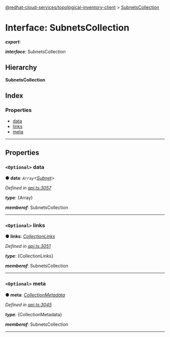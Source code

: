 [@redhat-cloud-services/topological-inventory-client](../README.md) > [SubnetsCollection](../interfaces/subnetscollection.md)

# Interface: SubnetsCollection

*__export__*: 

*__interface__*: SubnetsCollection

## Hierarchy

**SubnetsCollection**

## Index

### Properties

* [data](subnetscollection.md#data)
* [links](subnetscollection.md#links)
* [meta](subnetscollection.md#meta)

---

## Properties

<a id="data"></a>

### `<Optional>` data

**● data**: *`Array`<[Subnet](subnet.md)>*

*Defined in [api.ts:3057](https://github.com/RedHatInsights/javascript-clients/blob/master/packages/topological-inventory/api.ts#L3057)*

*__type__*: {Array}

*__memberof__*: SubnetsCollection

___
<a id="links"></a>

### `<Optional>` links

**● links**: *[CollectionLinks](collectionlinks.md)*

*Defined in [api.ts:3051](https://github.com/RedHatInsights/javascript-clients/blob/master/packages/topological-inventory/api.ts#L3051)*

*__type__*: {CollectionLinks}

*__memberof__*: SubnetsCollection

___
<a id="meta"></a>

### `<Optional>` meta

**● meta**: *[CollectionMetadata](collectionmetadata.md)*

*Defined in [api.ts:3045](https://github.com/RedHatInsights/javascript-clients/blob/master/packages/topological-inventory/api.ts#L3045)*

*__type__*: {CollectionMetadata}

*__memberof__*: SubnetsCollection

___

